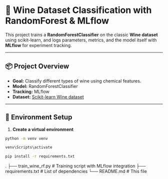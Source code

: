 # 🍷 Wine Dataset Classification with RandomForest & MLflow

This project trains a **RandomForestClassifier** on the classic **Wine dataset** using scikit-learn, and logs parameters, metrics, and the model itself with **MLflow** for experiment tracking.

---

## 📦 Project Overview

- **Goal:** Classify different types of wine using chemical features.
- **Model:** RandomForestClassifier
- **Tracking:** MLflow
- **Dataset:** [Scikit-learn Wine dataset](https://scikit-learn.org/stable/datasets/toy_dataset.html#wine-dataset)

---

## 🔧 Environment Setup

1. **Create a virtual environment**

```bash
python -m venv venv

```
```bash
venv\Scripts\activate
```
```bash
pip install -r requirements.txt

```
.
├── train_wine_rf.py          # Training script with MLflow integration
├── requirements.txt          # List of dependencies
└── README.md                 # This file
